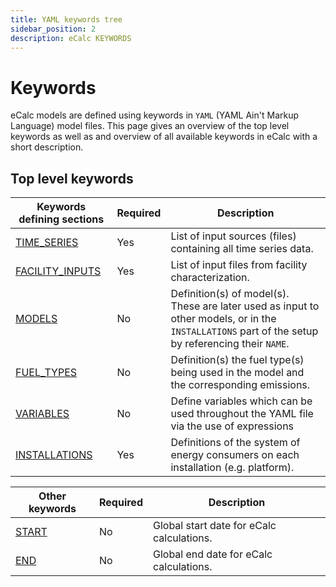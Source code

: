 ```yaml
---
title: YAML keywords tree
sidebar_position: 2
description: eCalc KEYWORDS
---
```

# Keywords
eCalc models are defined using keywords in `YAML` (YAML Ain't Markup Language) model files. This
page gives an overview of the top level keywords as well as and overview of all available keywords in
eCalc with a short description.

## Top level keywords
| Keywords defining sections                                                    | Required | Description                                                                                                                                        |
|-------------------------------------------------------------------------------|----------|----------------------------------------------------------------------------------------------------------------------------------------------------|
| [TIME_SERIES](`/about/references/keywords_tree/TIME_SERIES/index.md`)         | Yes      | List of input sources (files) containing all time series data.                                                                                     |
| [FACILITY_INPUTS](`/about/references/keywords_tree/FACILITY_INPUTS/index.md`) | Yes      | List of input files from facility characterization.                                                                                                |
| [MODELS](`/about/references/keywords_tree/MODELS/index.md`)                   | No       | Definition(s) of model(s). These are later used as input to other models, or in the `INSTALLATIONS` part of the setup by referencing their `NAME`. |
| [FUEL_TYPES](`/about/references/keywords_tree/FUEL_TYPES/index.md`)           | No       | Definition(s) the fuel type(s) being used in the model and the corresponding emissions.                                                            |
| [VARIABLES](`/about/references/keywords_tree/VARIABLES/index.md`)             | No       | Define variables which can be used throughout the YAML file via the use of expressions                                                             |
| [INSTALLATIONS](`/about/references/keywords_tree/INSTALLATIONS/index.md`)     | Yes      | Definitions of the system of energy consumers on each installation (e.g. platform).                                                                |

| Other keywords                                                                | Required | Description                                                                                                                                        |
|-------------------------------------------------------------------------------|----------|----------------------------------------------------------------------------------------------------------------------------------------------------|
| [START](START)                                                                | No       | Global start date for eCalc calculations.                                                                                                          |
| [END](END)                                                                    | No       | Global end date for eCalc calculations.                                                                                                            |
